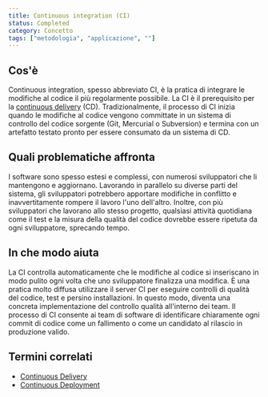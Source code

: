 ```yaml
---
title: Continuous integration (CI)
status: Completed 
category: Concetto
tags: ["metodologia", "applicazione", ""]
---
```


## Cos'è

Continuous integration, spesso abbreviato CI, è la pratica di integrare le modifiche al codice il più regolarmente possibile. 
La CI è il prerequisito per la [continuous delivery](/it/continuous-delivery/) (CD). 
Tradizionalmente, il processo di CI inizia quando le modifiche al codice vengono committate in un sistema di controllo del codice sorgente (Git, Mercurial o Subversion)
e termina con un artefatto testato pronto per essere consumato da un sistema di CD.

## Quali problematiche affronta

I software sono spesso estesi e complessi, con numerosi sviluppatori che li mantengono e aggiornano. 
Lavorando in parallelo su diverse parti del sistema, 
gli sviluppatori potrebbero apportare modifiche in conflitto e inavvertitamente rompere il lavoro l'uno dell'altro.
Inoltre, con più sviluppatori che lavorano allo stesso progetto, 
qualsiasi attività quotidiana come il test e la misura della qualità del codice dovrebbe essere ripetuta da ogni sviluppatore, sprecando tempo.

## In che modo aiuta

La CI controlla automaticamente che le modifiche al codice si inseriscano in modo pulito ogni volta che uno sviluppatore finalizza una modifica.
È una pratica molto diffusa utilizzare il server CI per eseguire controlli di qualità del codice, test e persino installazioni.
In questo modo, diventa una concreta implementazione del controllo qualità all'interno dei team.
Il processo di CI consente ai team di software di identificare chiaramente ogni commit di codice come un fallimento o come un candidato al rilascio 
in produzione valido.

## Termini correlati

* [Continuous Delivery](/it/continuous-delivery/)
* [Continuous Deployment](/it/continuous-deployment/)
